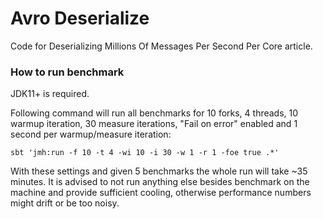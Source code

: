 # Avro Deserialize

Code for Deserializing Millions Of Messages Per Second Per Core article.

### How to run benchmark

JDK11+ is required.

Following command will run all benchmarks for 10 forks, 4 threads, 10 warmup iteration, 30 measure iterations, "Fail on error" enabled and 1 second per warmup/measure iteration:

`sbt 'jmh:run -f 10 -t 4 -wi 10 -i 30 -w 1 -r 1 -foe true .*'`

With these settings and given 5 benchmarks the whole run will take ~35 minutes. It is advised to not run anything else besides benchmark on the machine and provide sufficient cooling, otherwise performance numbers might drift or be too noisy.